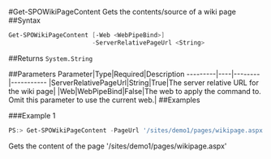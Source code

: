 #Get-SPOWikiPageContent
Gets the contents/source of a wiki page
##Syntax
```powershell
Get-SPOWikiPageContent [-Web <WebPipeBind>]
                       -ServerRelativePageUrl <String>
```


##Returns
```System.String```

##Parameters
Parameter|Type|Required|Description
---------|----|--------|-----------
|ServerRelativePageUrl|String|True|The server relative URL for the wiki page|
|Web|WebPipeBind|False|The web to apply the command to. Omit this parameter to use the current web.|
##Examples

###Example 1
```powershell
PS:> Get-SPOWikiPageContent -PageUrl '/sites/demo1/pages/wikipage.aspx'
```
Gets the content of the page '/sites/demo1/pages/wikipage.aspx'
